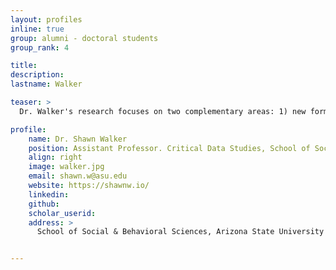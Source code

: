 ```yaml
---
layout: profiles
inline: true
group: alumni - doctoral students
group_rank: 4

title: 
description: 
lastname: Walker

teaser: >
  Dr. Walker's research focuses on two complementary areas: 1) new forms of political participation emerging on social media platforms and 2) the related challenges of collecting, analyzing, and preserving data from social media platforms. This work examines how new forms of political participation are emerging on social media platforms through the analysis of social media posts surrounding social movements, protests, and elections. Their work on social media methods also addresses gaps in our understanding about social media data, collection methods, and the implications (ethics, representation, etc.) of using those methods. Dr. Walker received their PhD in Information Science from the University of Washington Information School. They are a founding member of the Social Media (SoMe) Lab @ UW and a member of the DataLab. Dr. Walker also earned degrees in International Studies, and Liberal Studies, with a focus on public policy and technology, from Northern Kentucky University.

profile:
    name: Dr. Shawn Walker
    position: Assistant Professor. Critical Data Studies, School of Social & Behavioral Sciences @ ASU.
    align: right
    image: walker.jpg
    email: shawn.w@asu.edu
    website: https://shawnw.io/
    linkedin: 
    github: 
    scholar_userid: 
    address: >   
      School of Social & Behavioral Sciences, Arizona State University


---
```


